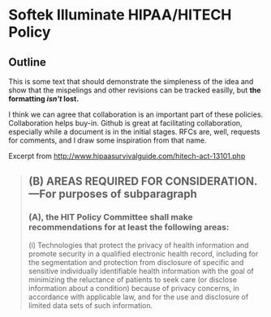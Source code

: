 Softek Illuminate HIPAA/HITECH Policy
=====================================

Outline
--------

This is some text that should demonstrate the simpleness of the idea and show that the mispelings and other revisions can be tracked easilly, but **the formatting _isn't_ lost.**

I think we can agree that collaboration is an important part of these policies.  Collaboration helps buy-in.  Github is great at facilitating collaboration, especially while a document is in the initial stages.  RFCs are, well, requests for comments, and I draw some inspiration from that name.


Excerpt from http://www.hipaasurvivalguide.com/hitech-act-13101.php

> ## (B) AREAS REQUIRED FOR CONSIDERATION.—For purposes of subparagraph
>
> ### (A), the HIT Policy Committee shall make recommendations for at least the following areas:
>
> (i) Technologies that protect the privacy of health information and promote security in a qualified electronic health record, including for the segmentation and protection from disclosure of specific and sensitive individually identifiable health information with the goal of minimizing the reluctance of patients to seek care (or disclose information about a condition) because of privacy concerns, in accordance with applicable law, and for the use and disclosure of limited data sets of such information.
